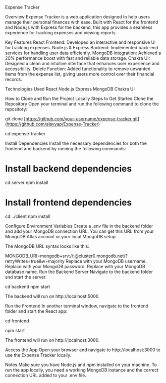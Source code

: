 Expense Tracker

Overview
Expense Tracker is a web application designed to help users manage their personal finances with ease. Built with React for the frontend and Node.js with Express for the backend, this app provides a seamless experience for tracking expenses and viewing reports.

Key Features
React Frontend: Developed an interactive and responsive UI for tracking expenses.
Node.js & Express Backend: Implemented back-end services for handling user data efficiently.
MongoDB Integration: Achieved a 20% performance boost with fast and reliable data storage.
Chakra UI: Designed a clean and intuitive interface that enhances user experience and accessibility.
Delete Function: Added functionality to remove unwanted items from the expense list, giving users more control over their financial records.

Technologies Used
React
Node.js
Express
MongoDB
Chakra UI

How to Clone and Run the Project Locally
Steps to Get Started
Clone the Repository Open your terminal and run the following command to clone the repository:


git clone [https://github.com/your-username/expense-tracker.git](https://github.com/alavyap/Expense-Tracker)

cd expense-tracker

Install Dependencies Install the necessary dependencies for both the frontend and backend by running the following commands:


# Install backend dependencies

cd server
npm install

# Install frontend dependencies

cd ../client
npm install

Configure Environment Variables Create a .env file in the backend folder and add your MongoDB connection URL. You can get this URL from your MongoDB Atlas account or your local MongoDB setup.

The MongoDB URL syntax looks like this:

MONGODB_URI=mongodb+srv://<username>:<password>@cluster0.mongodb.net/<dbname>?retryWrites=true&w=majority
Replace <username> with your MongoDB username.
Replace <password> with your MongoDB password.
Replace <dbname> with your MongoDB database name.
Run the Backend Server Navigate to the backend folder and start the server:


cd backend
npm start

The backend will run on http://localhost:5000.

Run the Frontend In another terminal window, navigate to the frontend folder and start the React app:

cd frontend

npm start

The frontend will run on http://localhost:3000.

Access the App Open your browser and navigate to http://localhost:3000 to use the Expense Tracker locally.

Notes
Make sure you have Node.js and npm installed on your machine.
To run the app locally, you need a working MongoDB instance and the correct connection URL added to your .env file.
